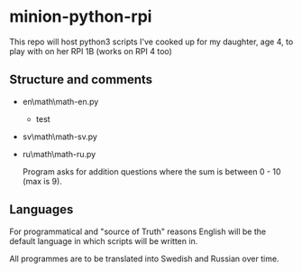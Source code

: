 # minion-python-rpi
This repo will host python3 scripts I've cooked up for my daughter, age 4, to play with on her RPI 1B (works on RPI 4 too)

## Structure and comments
* en\math\math-en.py
  * test
* sv\math\math-sv.py
* ru\math\math-ru.py
  
  Program asks for addition questions where the sum is between 0 - 10 (max is 9).

## Languages
For programmatical and "source of Truth" reasons English will be the default language in which scripts will be written in.

All programmes are to be translated into Swedish and Russian over time.
